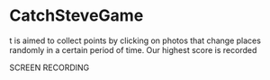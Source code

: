 # CatchSteveGame

t is aimed to collect points by clicking on photos that change places randomly in a certain period of time. Our highest score is recorded


SCREEN RECORDING

